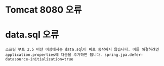 # Tomcat 8080 오류




# data.sql 오류
	스프링 부트 2.5 버전 이상에서는 data.sql이 바로 동작하지 않습니다. 이를 해결하려면 application.properties에 다음을 추가하면 됩니다. spring.jpa.defer-datasource-initialization=true
